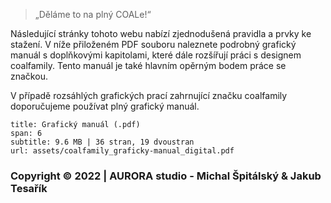 > „Děláme to na plný COALe!“

Následující stránky tohoto webu nabízí zjednodušená pravidla a prvky ke stažení. V níže přiloženém PDF souboru naleznete podrobný grafický manuál s doplňkovými kapitolami, které dále rozšířují práci s designem coalfamily. Tento manuál je také hlavním opěrným bodem práce se značkou.

V případě rozsáhlých grafických prací zahrnující značku coalfamily doporučujeme používat plný grafický manuál.



```download
title: Grafický manuál (.pdf)
span: 6
subtitle: 9.6 MB | 36 stran, 19 dvoustran
url: assets/coalfamily_graficky-manual_digital.pdf
```


### Copyright © 2022 | AURORA studio - Michal Špitálský & Jakub Tesařík